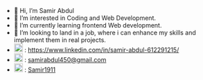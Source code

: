 - 👋 Hi, I’m Samir Abdul
- 👀 I’m interested in Coding and Web Development.
- 🌱 I’m currently learning frontend Web development.
- 💞️ I’m looking to land in a job, where i can enhance my skills and implement them in real projects.
-  <img src="https://user-images.githubusercontent.com/85797009/205443227-7374d1a7-ce8a-435d-b64f-478579e7e4e4.png" title="mail" style="height:20px;width:20px;">  : https://www.linkedin.com/in/samir-abdul-612291215/
- <img src="https://user-images.githubusercontent.com/85797009/205442244-c54293d2-0ef9-4d52-9971-f3b845937fdd.png" title="mail" style="height:20px;width:20px;"><a src="mailto:samirabdul450@gmail.com">  : samirabdul450@gmail.com</a>
- <img src="https://user-images.githubusercontent.com/85797009/205443806-a7174bdf-c3f2-4c1a-930a-8ea7033e226a.png" title="mail" style="height:20px;width:20px;"><a src="https://samir1911.netlify.com"> : [Samir1911](https://samir1911.netlify.com)</a>
<!---
Samir1911/Samir1911 is a ✨ special ✨ repository because its `README.md` (this
file) appears on your GitHub profile.
You can click the Preview link to take a look at your changes.
--->
